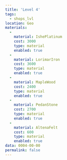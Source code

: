 ```yaml
---
title: 'Level 4'
tags:
  - shops_lvl
location: Geo
materials:
  -
    material: IshePlatinum
    cost: 3000
    type: material
    enabled: true
  -
    material: LorimarIron
    cost: 3600
    type: material
    enabled: true
  -
    material: MapleWood
    cost: 2400
    type: material
    enabled: true
  -
    material: PedanStone
    cost: 2700
    type: material
    enabled: true
  -
    material: AltenaFelt
    cost: 600
    type: material
    enabled: true
data: 0004-00-00
permalink: false
---
```

